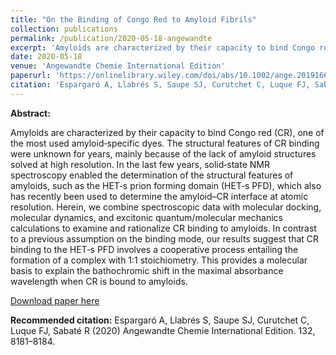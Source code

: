 ```yaml
---
title: "On the Binding of Congo Red to Amyloid Fibrils"
collection: publications
permalink: /publication/2020-05-18-angewandte
excerpt: 'Amyloids are characterized by their capacity to bind Congo red (CR), one of the most used amyloid‐specific dyes. The structural features of CR binding were unknown for years, mainly because of the lack of amyloid structures solved at high resolution. In the last few years, solid‐state NMR spectroscopy enabled the determination of the structural features of amyloids, such as the HET‐s prion forming domain (HET‐s PFD), which also has recently been used to determine the amyloid–CR interface at atomic resolution. Herein, we combine spectroscopic data with molecular docking, molecular dynamics, and excitonic quantum/molecular mechanics calculations to examine and rationalize CR binding to amyloids. In contrast to a previous assumption on the binding mode, our results suggest that CR binding to the HET‐s PFD involves a cooperative process entailing the formation of a complex with 1:1 stoichiometry. This provides a molecular basis to explain the bathochromic shift in the maximal absorbance wavelength when CR is bound to amyloids.'
date: 2020-05-18
venue: 'Angewandte Chemie International Edition'
paperurl: 'https://onlinelibrary.wiley.com/doi/abs/10.1002/ange.201916630'
citation: 'Espargaró A, Llabrés S, Saupe SJ, Curutchet C, Luque FJ, Sabaté R (2020) Angewandte Chemie International Edition. 132, 8181–8184.'
---
```


**Abstract:**

Amyloids are characterized by their capacity to bind Congo red (CR), one of the most used amyloid‐specific dyes. The structural features of CR binding were unknown for years, mainly because of the lack of amyloid structures solved at high resolution. In the last few years, solid‐state NMR spectroscopy enabled the determination of the structural features of amyloids, such as the HET‐s prion forming domain (HET‐s PFD), which also has recently been used to determine the amyloid–CR interface at atomic resolution. Herein, we combine spectroscopic data with molecular docking, molecular dynamics, and excitonic quantum/molecular mechanics calculations to examine and rationalize CR binding to amyloids. In contrast to a previous assumption on the binding mode, our results suggest that CR binding to the HET‐s PFD involves a cooperative process entailing the formation of a complex with 1:1 stoichiometry. This provides a molecular basis to explain the bathochromic shift in the maximal absorbance wavelength when CR is bound to amyloids.

[Download paper here](https://onlinelibrary.wiley.com/doi/abs/10.1002/ange.201916630)

**Recommended citation:** Espargaró A, Llabrés S, Saupe SJ, Curutchet C, Luque FJ, Sabaté R (2020) Angewandte Chemie International Edition. 132, 8181–8184.
